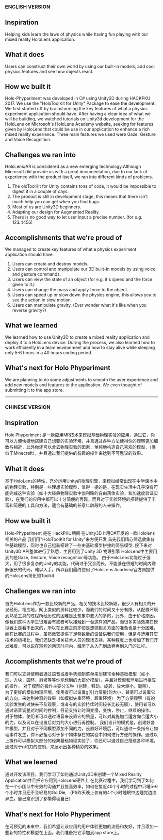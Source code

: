 ### ENGLISH VERSION

## Inspiration

Helping kids learn the laws of physics while having fun playing with our mixed reality HoloLens application.

## What it does

Users can construct their own world by using our built-in models, add cool physics features and see how objects react.

## How we built it

Holo-Phyperiment was developed in C# using Unity3D during HACKPKU 2017. We use the "HoloToolKit for Unity" Package to ease the development. We first started off by brainstorming the key features of what a physics experiment application should have. After having a clear idea of what we will be building, we watched tutorials on Unity3d development for the HoloLens on Microsoft's HoloLens Academy website, seeking for features given by HoloLens that could be use in our application to enhance a rich mixed reality experience.
Three main features we used were Gaze, Gesture and Voice Recognition. 

## Challenges we ran into
HoloLens/AR is considered as a new emerging technology.Although Microsoft did provide us with a great documentation,
due to our lack of experience with the product itself, we ran into different kinds of problems. 
1) The oloToolKit for Unity contains tons of code, it would be impossible to digest it in a couple of days.
2) The product is still in development stage, this means that there isn't much help you can get when you find bugs.
3) Most of us are Unity3D beginners.
4) Adapting our design for Augmented Reality.
5) There is no good way to let user input a precise number. (for e.g. 123.4456) 

## Accomplishments that we're proud of
We managed to create key features of what a physics experiment application should have.
1) Users can create and destroy models.
2) Users can control and manipulate our 3D built-in models by using voice and gesture commands. 
3) Users can view the state of an object (for e.g. it's speed and the force given to it.)
4) Users can change the mass and apply force to the object.
5) Users can speed up or slow down the physics engine, this allows you to see the action in slow motion.
6) Users can manipulate gravity. (Ever wonder what it's like when you reverse gravity?)

## What we learned
We learned how to use Unity3D to create a mixed reality application and deploy it to a HoloLens device. 
During the process, we also learned how to work efficiently in a team environment and how to stay alive while sleeping only 5-6 hours in a 40 hours coding period.

## What's next for Holo Phyperiment
We are planning to do some adjustments to smooth the user experience and add new models and features to the application. We even thought of submitting it to the app store.

-------------------
### CHINESE VERSION

## Inspiration

Holo Phyperiment 是一款应用MR技术来模拟基础物理实验的应用，通过它，你可以方便快捷地搭建自己想要的实验环境，并且通过各种方法使得你的观察更加细致与相近，此外你还可以舍去物理实验的因素，单纯地构造自己喜欢的模型，（类似于Minecraft），并且通过我们提供的有趣的操作来达到不可思议的效果。


## What it does
基于HoloLens的特性，充分运用Unity的物理引擎，来模拟经常出现在中学课本中的物理实验，特别是一些理想实验模型，值得一提的是，在现实生活中几乎没有可能完成这种实验（如十大经典物理实验中伽利略的自由落体实验，和加速度验证实验），在我们的应用中都可以十分简便的再现。而且对于实验环境的搭建提供了丰富和简便的工具和方法，适合有基础的任意年龄段的人来操作。


## How we built it
Holo-Phyperiment 是在 HackPKU期间 在Unity3D上用C#开发的一款Hololens相关的产品
我们用"HoloToolKit for Unity"来方便开发
首先我们精心筛选收集各种基础模型，同时也自己组装搭建了一些由基础模型拼接的简易模型.
接下来对Unity3D API整体进行了熟悉，主要用到了Unity 3D 物理引擎
HoloLens中主要用到的是Gaze, Gesture, Voice recognition等功能。
由于HoloLens功能过于强大，用了很多复杂的Unity的功能，代码过于冗余而长，不能够在很短的时间内理解很长的代码，难以入手，所以我们最终使用了HoloLens Academy官方网提供的HoloLens简化的Toolkit  
 
## Challenges we ran into
首先HoloLens作为一款比较新的产品，相关的技术比较新颖，很少人有相关的开发经历，相应地，网上类似的资料比较少，而我们的时间又十分有限，从配置环境到熟悉工具的过程所经历过的困难是比想象中要大的多的，此外，由于价格原因，像我们这种大学生很难会有或者可以接触到一台这样的产品，而很多实验效果在模拟器上是看不出来的，所以在比赛之前即使是想做相关方面的准备也是十分困难，而在比赛的过程中，虽然微软提供了足够数量的设备供我们使用，但是与选用其它技术的组相比，我们还缺乏相关技术人员的现场支持，某种程度上也增加了我们开发难度，可以说在短短的两天时间内，经历了从入门到放弃再到入门的过程。

## Accomplishments that we're proud of
我们可以支持使用者通过语音或者手势控制菜单来创建10余种基础模型（如小球，方块，圆环，斜坡等等你能想到的大部分模型），并且对模型和环境进行相应的操作。
对于模型的操作主要分五种（创建，移动，旋转，放大缩小，删除），
为了更好的模拟物理环境，使用者可以设置g(引力常量)的大小，甚至可以设置它的方向，来达到神奇的效果（如模拟失重环境，超重环境）
为了方便观察（有的实验发生的过快来不及观察，或者有的实验持续时间较长比较无聊），使用者可以通过语音调整对时间的控制，目前支持让时间变慢，变快，停止，继续的操作。
对于物体，使用者可以通过语音来设置它的质量，可以对其施加合适方向合适大小的力，以及可以在设置后对力的大小进行再控制。
我们设计的模式是，创建好各种模型，并且对于不同模型添加不同的力，设置好环境后，可以通过一条指令让物理事件发生，你不必担心对于多个物体存在的实验中如何进行方便的操作。通过以上操作可以模拟大部分的经典基础物理实验了，你还可以通过自己搭建各种环境，通过对于g和力的控制，来展示出各种精彩的效果。

## What we learned
通过开发该项目，我们学习了如何通过Unity3D来创建一个Mixed Reality Application并且把它应用到HoloLens硬件上
在比赛过程中，我们学习到了如何在一个小团队中有效的沟通并且提高效率，如何在接近40个小时的过程中只睡5-6个小时并且还不会轻易的Go Die, （PS昨天晚上仅有的4个小时睡眠中边睡觉边流鼻血，自己意识到了都懒得理自己）
## What's next for Holo Phyperiment
在可预见的未来中，我们希望让该应用的用户体验更加的流畅和友好，并且添加一些新的特性和模型在上面，我们准备把它添加到app store上。
